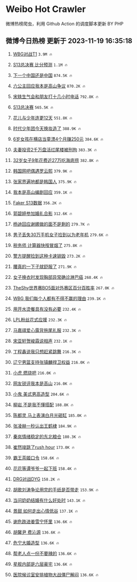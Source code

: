 # Weibo Hot Crawler 



微博热榜爬虫，利用 Github Action 的调度脚本更新 BY PHP 


## 微博今日热榜 更新于 2023-11-19 16:35:18 
1. [WBG对战T1](https://s.weibo.com/weibo?q=%23WBG%E5%AF%B9%E6%88%98T1%23&t=31&band_rank=1&Refer=top) `3.9M 🔥` 

1. [S13总决赛 比分预测](https://s.weibo.com/weibo?q=S13%E6%80%BB%E5%86%B3%E8%B5%9B%20%E6%AF%94%E5%88%86%E9%A2%84%E6%B5%8B&t=31&band_rank=2&Refer=top) `1.1M 🔥` 

1. [下一个中国还是中国](https://s.weibo.com/weibo?q=%23%E4%B8%8B%E4%B8%80%E4%B8%AA%E4%B8%AD%E5%9B%BD%E8%BF%98%E6%98%AF%E4%B8%AD%E5%9B%BD%23&t=31&band_rank=3&Refer=top) `874.5K 🔥` 

1. [六公主回应我本是高山争议](https://s.weibo.com/weibo?q=%23%E5%85%AD%E5%85%AC%E4%B8%BB%E5%9B%9E%E5%BA%94%E6%88%91%E6%9C%AC%E6%98%AF%E9%AB%98%E5%B1%B1%E4%BA%89%E8%AE%AE%23&t=31&band_rank=4&Refer=top) `870.2K 🔥` 

1. [宋轶生气会和朋友打十几小时电话](https://s.weibo.com/weibo?q=%23%E5%AE%8B%E8%BD%B6%E7%94%9F%E6%B0%94%E4%BC%9A%E5%92%8C%E6%9C%8B%E5%8F%8B%E6%89%93%E5%8D%81%E5%87%A0%E5%B0%8F%E6%97%B6%E7%94%B5%E8%AF%9D%23&t=31&band_rank=5&Refer=top) `792.8K 🔥` 

1. [S13总决赛](https://s.weibo.com/weibo?q=S13%E6%80%BB%E5%86%B3%E8%B5%9B&t=31&band_rank=6&Refer=top) `565.5K 🔥` 

1. [花儿与少年连更12天](https://s.weibo.com/weibo?q=%23%E8%8A%B1%E5%84%BF%E4%B8%8E%E5%B0%91%E5%B9%B4%E8%BF%9E%E6%9B%B412%E5%A4%A9%23&t=31&band_rank=7&Refer=top) `551.8K 🔥` 

1. [时代少年团今天换妆造了](https://s.weibo.com/weibo?q=%23%E6%97%B6%E4%BB%A3%E5%B0%91%E5%B9%B4%E5%9B%A2%E4%BB%8A%E5%A4%A9%E6%8D%A2%E5%A6%86%E9%80%A0%E4%BA%86%23&t=31&band_rank=8&Refer=top) `388.9K 🔥` 

1. [6岁女孩在横店当童漂4个月赚250元](https://s.weibo.com/weibo?q=%236%E5%B2%81%E5%A5%B3%E5%AD%A9%E5%9C%A8%E6%A8%AA%E5%BA%97%E5%BD%93%E7%AB%A5%E6%BC%824%E4%B8%AA%E6%9C%88%E8%B5%9A250%E5%85%83%23&t=31&band_rank=9&Refer=top) `384.6K 🔥` 

1. [夫妻投资2千万盘活烂尾楼被刑拘](https://s.weibo.com/weibo?q=%23%E5%A4%AB%E5%A6%BB%E6%8A%95%E8%B5%842%E5%8D%83%E4%B8%87%E7%9B%98%E6%B4%BB%E7%83%82%E5%B0%BE%E6%A5%BC%E8%A2%AB%E5%88%91%E6%8B%98%23&t=31&band_rank=10&Refer=top) `383.3K 🔥` 

1. [32岁女子9年花费近27万吃海底捞](https://s.weibo.com/weibo?q=%2332%E5%B2%81%E5%A5%B3%E5%AD%909%E5%B9%B4%E8%8A%B1%E8%B4%B9%E8%BF%9127%E4%B8%87%E5%90%83%E6%B5%B7%E5%BA%95%E6%8D%9E%23&t=31&band_rank=11&Refer=top) `382.8K 🔥` 

1. [韩国网吧偶遇罗云熙](https://s.weibo.com/weibo?q=%23%E9%9F%A9%E5%9B%BD%E7%BD%91%E5%90%A7%E5%81%B6%E9%81%87%E7%BD%97%E4%BA%91%E7%86%99%23&t=31&band_rank=12&Refer=top) `379.9K 🔥` 

1. [张家界遍地都是韩国人](https://s.weibo.com/weibo?q=%23%E5%BC%A0%E5%AE%B6%E7%95%8C%E9%81%8D%E5%9C%B0%E9%83%BD%E6%98%AF%E9%9F%A9%E5%9B%BD%E4%BA%BA%23&t=31&band_rank=13&Refer=top) `375.9K 🔥` 

1. [我本是高山编剧回应](https://s.weibo.com/weibo?q=%23%E6%88%91%E6%9C%AC%E6%98%AF%E9%AB%98%E5%B1%B1%E7%BC%96%E5%89%A7%E5%9B%9E%E5%BA%94%23&t=31&band_rank=14&Refer=top) `359.1K 🔥` 

1. [Faker S13数据](https://s.weibo.com/weibo?q=Faker%20S13%E6%95%B0%E6%8D%AE&t=31&band_rank=15&Refer=top) `356.2K 🔥` 

1. [郭碧婷参加婚礼合影](https://s.weibo.com/weibo?q=%23%E9%83%AD%E7%A2%A7%E5%A9%B7%E5%8F%82%E5%8A%A0%E5%A9%9A%E7%A4%BC%E5%90%88%E5%BD%B1%23&t=31&band_rank=16&Refer=top) `312.6K 🔥` 

1. [杨迪回应谢娜做的面不是剩的](https://s.weibo.com/weibo?q=%23%E6%9D%A8%E8%BF%AA%E5%9B%9E%E5%BA%94%E8%B0%A2%E5%A8%9C%E5%81%9A%E7%9A%84%E9%9D%A2%E4%B8%8D%E6%98%AF%E5%89%A9%E7%9A%84%23&t=31&band_rank=17&Refer=top) `279.7K 🔥` 

1. [男子丢失30万手机女子捡到以为老年机](https://s.weibo.com/weibo?q=%23%E7%94%B7%E5%AD%90%E4%B8%A2%E5%A4%B130%E4%B8%87%E6%89%8B%E6%9C%BA%E5%A5%B3%E5%AD%90%E6%8D%A1%E5%88%B0%E4%BB%A5%E4%B8%BA%E8%80%81%E5%B9%B4%E6%9C%BA%23&t=31&band_rank=18&Refer=top) `279.6K 🔥` 

1. [税务师 计算器快按冒烟了](https://s.weibo.com/weibo?q=%E7%A8%8E%E5%8A%A1%E5%B8%88%20%E8%AE%A1%E7%AE%97%E5%99%A8%E5%BF%AB%E6%8C%89%E5%86%92%E7%83%9F%E4%BA%86&t=31&band_rank=19&Refer=top) `275.8K 🔥` 

1. [警方提醒捡到这种卡速销毁](https://s.weibo.com/weibo?q=%23%E8%AD%A6%E6%96%B9%E6%8F%90%E9%86%92%E6%8D%A1%E5%88%B0%E8%BF%99%E7%A7%8D%E5%8D%A1%E9%80%9F%E9%94%80%E6%AF%81%23&t=31&band_rank=20&Refer=top) `273.2K 🔥` 

1. [腰真的一下子就舒服了](https://s.weibo.com/weibo?q=%23%E8%85%B0%E7%9C%9F%E7%9A%84%E4%B8%80%E4%B8%8B%E5%AD%90%E5%B0%B1%E8%88%92%E6%9C%8D%E4%BA%86%23&t=31&band_rank=21&Refer=top) `271.9K 🔥` 

1. [女子换衣时发现胸部异常确诊淋巴癌](https://s.weibo.com/weibo?q=%23%E5%A5%B3%E5%AD%90%E6%8D%A2%E8%A1%A3%E6%97%B6%E5%8F%91%E7%8E%B0%E8%83%B8%E9%83%A8%E5%BC%82%E5%B8%B8%E7%A1%AE%E8%AF%8A%E6%B7%8B%E5%B7%B4%E7%99%8C%23&t=31&band_rank=22&Refer=top) `268.4K 🔥` 

1. [TheShy世界赛BO5面对外赛区百分百胜率](https://s.weibo.com/weibo?q=%23TheShy%E4%B8%96%E7%95%8C%E8%B5%9BBO5%E9%9D%A2%E5%AF%B9%E5%A4%96%E8%B5%9B%E5%8C%BA%E7%99%BE%E5%88%86%E7%99%BE%E8%83%9C%E7%8E%87%23&t=31&band_rank=23&Refer=top) `267.0K 🔥` 

1. [WBG 我们每个人都有不得不赢的理由](https://s.weibo.com/weibo?q=WBG%20%E6%88%91%E4%BB%AC%E6%AF%8F%E4%B8%AA%E4%BA%BA%E9%83%BD%E6%9C%89%E4%B8%8D%E5%BE%97%E4%B8%8D%E8%B5%A2%E7%9A%84%E7%90%86%E7%94%B1&t=31&band_rank=24&Refer=top) `239.1K 🔥` 

1. [用开水烫餐具有没有必要](https://s.weibo.com/weibo?q=%23%E7%94%A8%E5%BC%80%E6%B0%B4%E7%83%AB%E9%A4%90%E5%85%B7%E6%9C%89%E6%B2%A1%E6%9C%89%E5%BF%85%E8%A6%81%23&t=31&band_rank=25&Refer=top) `232.4K 🔥` 

1. [LPL粉丝花式应援](https://s.weibo.com/weibo?q=%23LPL%E7%B2%89%E4%B8%9D%E8%8A%B1%E5%BC%8F%E5%BA%94%E6%8F%B4%23&t=31&band_rank=26&Refer=top) `232.3K 🔥` 

1. [马嘉祺爱心露背拖尾礼服](https://s.weibo.com/weibo?q=%23%E9%A9%AC%E5%98%89%E7%A5%BA%E7%88%B1%E5%BF%83%E9%9C%B2%E8%83%8C%E6%8B%96%E5%B0%BE%E7%A4%BC%E6%9C%8D%23&t=31&band_rank=27&Refer=top) `232.3K 🔥` 

1. [宋亚轩贺峻霖说相声](https://s.weibo.com/weibo?q=%23%E5%AE%8B%E4%BA%9A%E8%BD%A9%E8%B4%BA%E5%B3%BB%E9%9C%96%E8%AF%B4%E7%9B%B8%E5%A3%B0%23&t=31&band_rank=28&Refer=top) `232.1K 🔥` 

1. [丁程鑫说我只想赶紧跳舞](https://s.weibo.com/weibo?q=%23%E4%B8%81%E7%A8%8B%E9%91%AB%E8%AF%B4%E6%88%91%E5%8F%AA%E6%83%B3%E8%B5%B6%E7%B4%A7%E8%B7%B3%E8%88%9E%23&t=31&band_rank=29&Refer=top) `216.3K 🔥` 

1. [辽宁男篮支持张镇麟捍卫权益](https://s.weibo.com/weibo?q=%23%E8%BE%BD%E5%AE%81%E7%94%B7%E7%AF%AE%E6%94%AF%E6%8C%81%E5%BC%A0%E9%95%87%E9%BA%9F%E6%8D%8D%E5%8D%AB%E6%9D%83%E7%9B%8A%23&t=31&band_rank=30&Refer=top) `216.0K 🔥` 

1. [小虎 燃烧吧](https://s.weibo.com/weibo?q=%E5%B0%8F%E8%99%8E%20%E7%87%83%E7%83%A7%E5%90%A7&t=31&band_rank=31&Refer=top) `216.0K 🔥` 

1. [网友锐评我本是高山](https://s.weibo.com/weibo?q=%23%E7%BD%91%E5%8F%8B%E9%94%90%E8%AF%84%E6%88%91%E6%9C%AC%E6%98%AF%E9%AB%98%E5%B1%B1%23&t=31&band_rank=32&Refer=top) `216.0K 🔥` 

1. [小鬼 美式男高造型](https://s.weibo.com/weibo?q=%E5%B0%8F%E9%AC%BC%20%E7%BE%8E%E5%BC%8F%E7%94%B7%E9%AB%98%E9%80%A0%E5%9E%8B&t=31&band_rank=33&Refer=top) `204.6K 🔥` 

1. [柳岩 不是我不懂搭配](https://s.weibo.com/weibo?q=%E6%9F%B3%E5%B2%A9%20%E4%B8%8D%E6%98%AF%E6%88%91%E4%B8%8D%E6%87%82%E6%90%AD%E9%85%8D&t=31&band_rank=34&Refer=top) `188.8K 🔥` 

1. [陈都灵 马上表演白月光砸缸](https://s.weibo.com/weibo?q=%E9%99%88%E9%83%BD%E7%81%B5%20%E9%A9%AC%E4%B8%8A%E8%A1%A8%E6%BC%94%E7%99%BD%E6%9C%88%E5%85%89%E7%A0%B8%E7%BC%B8&t=31&band_rank=35&Refer=top) `185.0K 🔥` 

1. [张凌赫一秒认出王鹤棣](https://s.weibo.com/weibo?q=%23%E5%BC%A0%E5%87%8C%E8%B5%AB%E4%B8%80%E7%A7%92%E8%AE%A4%E5%87%BA%E7%8E%8B%E9%B9%A4%E6%A3%A3%23&t=31&band_rank=36&Refer=top) `184.9K 🔥` 

1. [秦岚情绪稳定的东北粮仓](https://s.weibo.com/weibo?q=%E7%A7%A6%E5%B2%9A%E6%83%85%E7%BB%AA%E7%A8%B3%E5%AE%9A%E7%9A%84%E4%B8%9C%E5%8C%97%E7%B2%AE%E4%BB%93&t=31&band_rank=37&Refer=top) `180.3K 🔥` 

1. [崔然竣跳了rush hour](https://s.weibo.com/weibo?q=%E5%B4%94%E7%84%B6%E7%AB%A3%E8%B7%B3%E4%BA%86rush%20hour&t=31&band_rank=38&Refer=top) `173.0K 🔥` 

1. [霸王茶姬口令](https://s.weibo.com/weibo?q=%E9%9C%B8%E7%8E%8B%E8%8C%B6%E5%A7%AC%E5%8F%A3%E4%BB%A4&t=31&band_rank=39&Refer=top) `158.6K 🔥` 

1. [花花等谭爷爷一起下班](https://s.weibo.com/weibo?q=%23%E8%8A%B1%E8%8A%B1%E7%AD%89%E8%B0%AD%E7%88%B7%E7%88%B7%E4%B8%80%E8%B5%B7%E4%B8%8B%E7%8F%AD%23&t=31&band_rank=40&Refer=top) `158.4K 🔥` 

1. [DRG对战DYG](https://s.weibo.com/weibo?q=%23DRG%E5%AF%B9%E6%88%98DYG%23&t=31&band_rank=41&Refer=top) `158.2K 🔥` 

1. [胡歌刘涛争论用完的手纸是否带走](https://s.weibo.com/weibo?q=%23%E8%83%A1%E6%AD%8C%E5%88%98%E6%B6%9B%E4%BA%89%E8%AE%BA%E7%94%A8%E5%AE%8C%E7%9A%84%E6%89%8B%E7%BA%B8%E6%98%AF%E5%90%A6%E5%B8%A6%E8%B5%B0%23&t=31&band_rank=42&Refer=top) `153.9K 🔥` 

1. [当问奶奶结婚有什么好处时](https://s.weibo.com/weibo?q=%E5%BD%93%E9%97%AE%E5%A5%B6%E5%A5%B6%E7%BB%93%E5%A9%9A%E6%9C%89%E4%BB%80%E4%B9%88%E5%A5%BD%E5%A4%84%E6%97%B6&t=31&band_rank=43&Refer=top) `143.1K 🔥` 

1. [景甜 如何走出心情低谷](https://s.weibo.com/weibo?q=%E6%99%AF%E7%94%9C%20%E5%A6%82%E4%BD%95%E8%B5%B0%E5%87%BA%E5%BF%83%E6%83%85%E4%BD%8E%E8%B0%B7&t=31&band_rank=44&Refer=top) `137.1K 🔥` 

1. [谢危跌进姜雪宁怀里](https://s.weibo.com/weibo?q=%23%E8%B0%A2%E5%8D%B1%E8%B7%8C%E8%BF%9B%E5%A7%9C%E9%9B%AA%E5%AE%81%E6%80%80%E9%87%8C%23&t=31&band_rank=45&Refer=top) `136.6K 🔥` 

1. [胡馨尹 费沁源](https://s.weibo.com/weibo?q=%E8%83%A1%E9%A6%A8%E5%B0%B9%20%E8%B4%B9%E6%B2%81%E6%BA%90&t=31&band_rank=46&Refer=top) `136.6K 🔥` 

1. [危宁大婚造型](https://s.weibo.com/weibo?q=%23%E5%8D%B1%E5%AE%81%E5%A4%A7%E5%A9%9A%E9%80%A0%E5%9E%8B%23&t=31&band_rank=47&Refer=top) `136.6K 🔥` 

1. [帮老人点一份不要辣的](https://s.weibo.com/weibo?q=%23%E5%B8%AE%E8%80%81%E4%BA%BA%E7%82%B9%E4%B8%80%E4%BB%BD%E4%B8%8D%E8%A6%81%E8%BE%A3%E7%9A%84%23&t=31&band_rank=48&Refer=top) `136.6K 🔥` 

1. [星舰内部是六层豪宅](https://s.weibo.com/weibo?q=%E6%98%9F%E8%88%B0%E5%86%85%E9%83%A8%E6%98%AF%E5%85%AD%E5%B1%82%E8%B1%AA%E5%AE%85&t=31&band_rank=49&Refer=top) `136.6K 🔥` 

1. [医院候诊室安排植物大战僵尸解闷](https://s.weibo.com/weibo?q=%23%E5%8C%BB%E9%99%A2%E5%80%99%E8%AF%8A%E5%AE%A4%E5%AE%89%E6%8E%92%E6%A4%8D%E7%89%A9%E5%A4%A7%E6%88%98%E5%83%B5%E5%B0%B8%E8%A7%A3%E9%97%B7%23&t=31&band_rank=50&Refer=top) `136.6K 🔥` 

